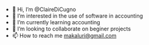 - 👋 Hi, I’m @ClaireDiCugno
- 👀 I’m interested in the use of software in accounting
- 🌱 I’m currently learning accounting
- 💞️ I’m looking to collaborate on beginer projects
- 📫 How to reach me makaluri@gmail.com

<!---
ClaireDiCugno/ClaireDiCugno is a ✨ special ✨ repository because its `README.md` (this file) appears on your GitHub profile.
You can click the Preview link to take a look at your changes.
--->
